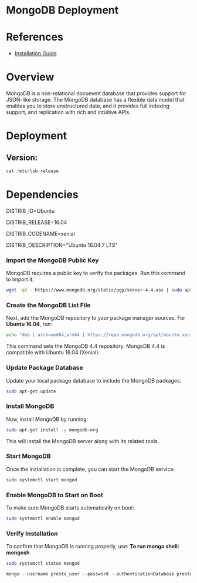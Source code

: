 # MongoDB Deployment

# References
* [Installation Guide](https://www.digitalocean.com/community/tutorials/how-to-configure-remote-access-for-mongodb-on-ubuntu-20-04)

# Overview
MongoDB is a non-relational document database that provides support for JSON-like storage. The MongoDB database has a flexible data model that enables you to store unstructured data, and it provides full indexing support, and replication with rich and intuitive APIs.

# Deployment

## Version:

```jsx
cat /etc/lsb-release
```
# Dependencies
DISTRIB_ID=Ubuntu

DISTRIB_RELEASE=16.04

DISTRIB_CODENAME=xenial

DISTRIB_DESCRIPTION="Ubuntu 16.04.7 LTS"

### Import the MongoDB Public Key

MongoDB requires a public key to verify the packages. Run this command to import it:

```bash
wget -qO - https://www.mongodb.org/static/pgp/server-4.4.asc | sudo apt-key add -
```

### Create the MongoDB List File

Next, add the MongoDB repository to your package manager sources. For **Ubuntu 16.04**, run:

```bash
echo "deb [ arch=amd64,arm64 ] https://repo.mongodb.org/apt/ubuntu xenial/mongodb-org/4.4 multiverse" | sudo tee /etc/apt/sources.list.d/mongodb-org-4.4.list
```

This command sets the MongoDB 4.4 repository. MongoDB 4.4 is compatible with Ubuntu 16.04 (Xenial).

### Update Package Database

Update your local package database to include the MongoDB packages:

```bash
sudo apt-get update
```

### Install MongoDB

Now, install MongoDB by running:

```bash
sudo apt-get install -y mongodb-org
```

This will install the MongoDB server along with its related tools.

### Start MongoDB

Once the installation is complete, you can start the MongoDB service:

```bash
sudo systemctl start mongod
```

### Enable MongoDB to Start on Boot

To make sure MongoDB starts automatically on boot:

```bash
sudo systemctl enable mongod
```

### Verify Installation

To confirm that MongoDB is running properly, use:  **To run mongo shell: mongosh**

```bash
sudo systemctl status mongod
```

```jsx
mongo --username presto_user --password --authenticationDatabase presto
```
